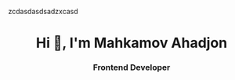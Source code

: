 zcdasdasdsadzxcasd

<h1 align="center">Hi 👋, I'm Mahkamov Ahadjon</h1>
<h3 align="center">Frontend Developer</h3>

